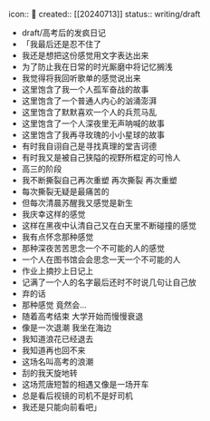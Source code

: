 icon:: 📝
created:: [[20240713]]
status:: writing/draft

- draft/高考后的发疯日记
- 「我最后还是忍不住了
- 我还是想把这份感觉用文字表达出来
- 为了防止我在日常的时光厮磨中将记忆搁浅
- 我觉得将我回听歌单的感觉说出来
- 这里饱含了我一个人孤军奋战的故事
- 这里饱含了一个普通人内心的汹涌澎湃
- 这里饱含了默默喜欢一个人的兵荒马乱
- 这里饱含了一个人深夜里无声呐喊的故事
- 这里饱含了我再寻玫瑰的小小星球的故事
- 有时我自诩自己是寻找真理的堂吉诃德
- 有时我又是被自己狭隘的视野所框定的可怜人
- 高三的阶段
- 我不断撕裂自己再次重塑 再次撕裂 再次重塑
- 每次撕裂无疑是最痛苦的
- 但每次清晨苏醒我又感觉是新生
- 我庆幸这样的感觉
- 这样在黑夜中认清自己又在白天里不断碰撞的感觉
- 我有点怀念那种感觉
- 那种深夜苦苦思念一个不可能的人的感觉
- 一个人在图书馆会会思念一天一个不可能的人
- 作业上摘抄上日记上
- 记满了一个人的名字最后还时不时说几句让自己放
- 弃的话
- 那种感觉 竟然会...
- 随着高考结束 大学开始而慢慢衰退
- 像是一次退潮 我坐在海边
- 我知道浪花已经退去
- 我知道再也回不来
- 这场名叫高考的浪潮
- 刮的我天旋地转
- 这场荒唐短暂的相遇又像是一场开车
- 总是看后视镜的司机不是好司机
- 我还是只能向前看吧」
